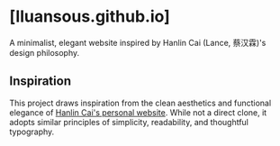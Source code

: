 # [lluansous.github.io]  

A minimalist, elegant website inspired by Hanlin Cai (Lance, 蔡汉霖)'s design philosophy.  

##  Inspiration  
This project draws inspiration from the clean aesthetics and functional elegance of [Hanlin Cai's personal website](https://hanlincai.com/). While not a direct clone, it adopts similar principles of simplicity, readability, and thoughtful typography. 
